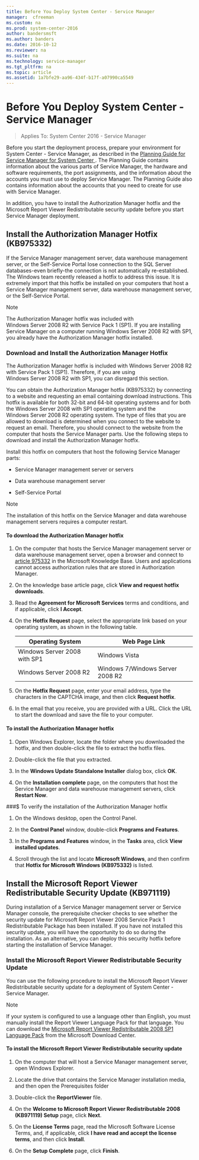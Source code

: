```yaml
---
title: Before You Deploy System Center - Service Manager
manager:  cfreeman
ms.custom: na
ms.prod: system-center-2016
author: bandersmsft
ms.author: banders
ms.date: 2016-10-12
ms.reviewer: na
ms.suite: na
ms.technology: service-manager
ms.tgt_pltfrm: na
ms.topic: article
ms.assetid: 1a7bfe29-aa96-434f-b17f-a07990ca5549
---
```


# Before You Deploy System Center - Service Manager

>Applies To: System Center 2016 - Service Manager

Before you start the deployment process, prepare your environment for System Center - Service Manager, as described in the [Planning Guide for Service Manager for System Center ](http://go.microsoft.com/fwlink/p/?LinkID=209672). The Planning Guide contains information about the various parts of Service Manager, the hardware and software requirements, the port assignments, and the information about the accounts you must use to deploy Service Manager. The Planning Guide also contains information about the accounts that you need to create for use with Service Manager.  

 In addition, you have to install the Authorization Manager hotfix and the Microsoft Report Viewer Redistributable security update before you start Service Manager deployment.  

## Install the Authorization Manager Hotfix \(KB975332\)  
 If the Service Manager management server, data warehouse management server, or the Self-Service Portal lose connection to the SQL&nbsp;Server databases-even briefly-the connection is not automatically re\-established. The Windows team recently released a hotfix to address this issue. It is extremely import that this hotfix be installed on your computers that host a Service Manager management server, data warehouse management server, or the Self-Service Portal.  

> [!NOTE]  
>  The Authorization Manager hotfix was included with Windows&nbsp;Server&nbsp;2008&nbsp;R2 with Service Pack&nbsp;1 \(SP1\). If you are installing Service Manager on a computer running Windows&nbsp;Server&nbsp;2008&nbsp;R2 with SP1, you already have the Authorization Manager hotfix installed.  

### Download and Install the Authorization Manager Hotfix

The Authorization Manager hotfix is included with Windows&nbsp;Server&nbsp;2008&nbsp;R2 with Service Pack&nbsp;1 \(SP1\). Therefore, if you are using Windows&nbsp;Server&nbsp;2008&nbsp;R2 with SP1, you can disregard this section.  

 You can obtain the Authorization Manager hotfix \(KB975332\) by connecting to a website and requesting an email containing download instructions. This hotfix is available for both 32\-bit and 64\-bit operating systems and for both the Windows&nbsp;Server&nbsp;2008 with SP1 operating system and the Windows&nbsp;Server&nbsp;2008&nbsp;R2 operating system. The type of files that you are allowed to download is determined when you connect to the website to request an email. Therefore, you should connect to the website from the computer that hosts the Service Manager parts. Use the following steps to download and install the Authorization Manager hotfix.  

 Install this hotfix on computers that host the following Service Manager parts:  

-   Service Manager management server or servers  

-   Data warehouse management server  

-   Self-Service Portal  

> [!NOTE]  
>  The installation of this hotfix on the Service Manager and data warehouse management servers requires a computer restart.  

#### To download the Authorization Manager hotfix  

1.  On the computer that hosts the Service Manager management server or data warehouse management server,  open a browser and connect to [article 975332](http://go.microsoft.com/fwlink/p/?LinkID=183635) in the Microsoft Knowledge Base. Users and applications cannot access authorization rules that are stored in Authorization Manager.  

2.  On the knowledge base article page, click **View and request hotfix downloads**.  

3.  Read the **Agreement for Microsoft Services** terms and conditions, and if applicable, click **I Accept**.  

4.  On the **Hotfix Request** page, select the appropriate link based on your operating system, as shown in the following table.  

    |Operating System|Web Page Link|  
    |----------------------|-------------------|  
    |Windows Server&nbsp;2008 with SP1|Windows Vista|  
    |Windows Server 2008 R2|Windows&nbsp;7\/Windows Server 2008 R2|  

5.  On the **Hotfix Request** page, enter your email address, type the characters in the CAPTCHA image, and then click **Request hotfix**.  

6.  In the email that you receive, you are provided with a URL. Click the URL to start the download and save the file to your computer.  

#### To install the Authorization Manager hotfix  

1.  Open Windows Explorer, locate the folder where you downloaded the hotfix, and then double\-click the file to extract the hotfix files.  

2.  Double\-click the file that you extracted.  

3.  In the **Windows Update Standalone Installer** dialog box, click **OK**.  

4.  On the **Installation complete** page, on the computers that host the Service Manager and data warehouse management servers, click **Restart Now**.  

###$ To verify the installation of the Authorization Manager hotfix  

1.  On the Windows desktop, open the Control Panel.  

2.  In the **Control Panel** window, double\-click **Programs and Features**.  

3.  In the **Programs and Features** window, in the **Tasks** area, click **View installed updates**.  

4.  Scroll through the list and locate **Microsoft Windows**, and then confirm that **Hotfix for Microsoft Windows \(KB975332\)** is listed.

## Install the Microsoft Report Viewer Redistributable Security Update \(KB971119\)  
 During installation of a Service Manager management server or Service Manager console, the prerequisite checker checks to see whether the security update for Microsoft Report Viewer&nbsp;2008 Service Pack&nbsp;1 Redistributable Package has been installed. If you have not installed this security update, you will have the opportunity to do so during the installation. As an alternative, you can deploy this security hotfix before starting the installation of Service Manager.  

### Install the Microsoft Report Viewer Redistributable Security Update

You can use the following procedure to install the Microsoft Report Viewer Redistributable security update for a deployment of System Center - Service Manager.  

> [!NOTE]  
>  If your system is configured to use a language other than English, you must manually install the Report Viewer Language Pack for that language. You can download the [Microsoft Report Viewer Redistributable 2008 SP1 Language Pack](http://go.microsoft.com/fwlink/p/?LinkID=191491) from the Microsoft Download Center.  

#### To install the Microsoft Report Viewer Redistributable security update  

1.  On the computer that will host a Service Manager management server, open Windows Explorer.  

2.  Locate the drive that contains the Service Manager installation media, and then open the Prerequisites folder  

3.  Double\-click the **ReportViewer** file.  

4.  On the **Welcome to Microsoft Report Viewer Redistributable 2008 \(KB971119\) Setup** page, click **Next**.  

5.  On the **License Terms** page, read the Microsoft Software License Terms, and, if applicable, click **I have read and accept the license terms**, and then click **Install**.  

6.  On the **Setup Complete** page, click **Finish**.
